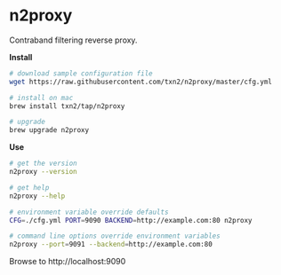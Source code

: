 # n2proxy

Contraband filtering reverse proxy.

**Install**
```bash
# download sample configuration file
wget https://raw.githubusercontent.com/txn2/n2proxy/master/cfg.yml

# install on mac
brew install txn2/tap/n2proxy

# upgrade
brew upgrade n2proxy
```

**Use**
```bash
# get the version
n2proxy --version

# get help
n2proxy --help

# environment variable override defaults
CFG=./cfg.yml PORT=9090 BACKEND=http://example.com:80 n2proxy

# command line options override environment variables
n2proxy --port=9091 --backend=http://example.com:80

```

Browse to http://localhost:9090
